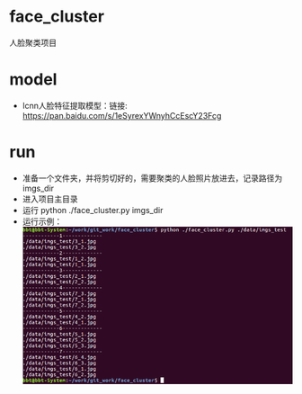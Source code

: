 # face_cluster
人脸聚类项目
# model
* lcnn人脸特征提取模型：链接: https://pan.baidu.com/s/1eSyrexYWnyhCcEscY23Fcg
# run
* 准备一个文件夹，并将剪切好的，需要聚类的人脸照片放进去，记录路径为imgs_dir
* 进入项目主目录
* 运行 python ./face_cluster.py imgs_dir
* 运行示例：
![my](./result.png)

